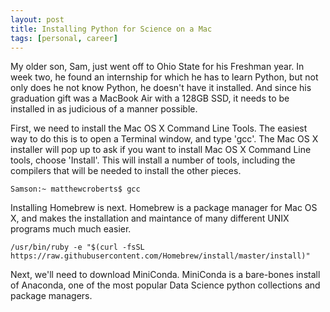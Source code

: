 ```yaml
---
layout: post
title: Installing Python for Science on a Mac 
tags: [personal, career]
---
```


My older son, Sam, just went off to Ohio State for his Freshman year. In week two, he found an internship for which he has to learn Python, but not only does he not know Python, he doesn't have it installed. And since his graduation gift was a MacBook Air with a 128GB SSD, it needs to be installed in as judicious of a manner possible.

First, we need to install the Mac OS X Command Line Tools. The easiest way to do this is to open a Terminal window, and type 'gcc'. The Mac OS X installer will pop up to ask if you want to install Mac OS X Command Line tools, choose 'Install'. This will install a number of tools, including the compilers that will be needed to install the other pieces.

    Samson:~ matthewcroberts$ gcc
    
Installing Homebrew is next. Homebrew is a package manager for Mac OS X, and makes the installation and maintance of many different UNIX programs much much easier.

    /usr/bin/ruby -e "$(curl -fsSL https://raw.githubusercontent.com/Homebrew/install/master/install)"
        
Next, we'll need to download MiniConda. MiniConda is a bare-bones install of Anaconda, one of the most popular Data Science python collections and package managers.
